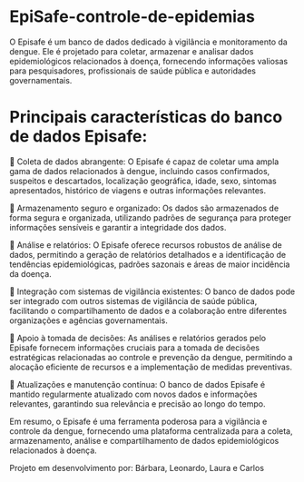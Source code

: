 # EpiSafe-controle-de-epidemias
 O Episafe é um banco de dados dedicado à vigilância e monitoramento da dengue. Ele é projetado para coletar, armazenar e analisar dados epidemiológicos relacionados à doença, fornecendo informações valiosas para pesquisadores, profissionais de saúde pública e autoridades governamentais.

# Principais características do banco de dados Episafe:

 📌 Coleta de dados abrangente: O Episafe é capaz de coletar uma ampla gama de dados relacionados à dengue, incluindo casos confirmados, suspeitos e descartados, localização geográfica, idade, sexo, sintomas apresentados, histórico de viagens e outras informações relevantes.

 📌 Armazenamento seguro e organizado: Os dados são armazenados de forma segura e organizada, utilizando padrões de segurança para proteger informações sensíveis e garantir a integridade dos dados.

 📌 Análise e relatórios: O Episafe oferece recursos robustos de análise de dados, permitindo a geração de relatórios detalhados e a identificação de tendências epidemiológicas, padrões sazonais e áreas de maior incidência da doença.

 📌 Integração com sistemas de vigilância existentes: O banco de dados pode ser integrado com outros sistemas de vigilância de saúde pública, facilitando o compartilhamento de dados e a colaboração entre diferentes organizações e agências governamentais.

 📌 Apoio à tomada de decisões: As análises e relatórios gerados pelo Episafe fornecem informações cruciais para a tomada de decisões estratégicas relacionadas ao controle e prevenção da dengue, permitindo a alocação eficiente de recursos e a implementação de medidas preventivas.

 📌 Atualizações e manutenção contínua: O banco de dados Episafe é mantido regularmente atualizado com novos dados e informações relevantes, garantindo sua relevância e precisão ao longo do tempo.

  Em resumo, o Episafe é uma ferramenta poderosa para a vigilância e controle da dengue, fornecendo uma plataforma centralizada para a coleta, armazenamento, análise e compartilhamento de dados epidemiológicos relacionados à doença.



Projeto em desenvolvimento por: Bárbara, Leonardo, Laura e Carlos



